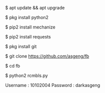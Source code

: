 $ apt update && apt upgrade

$ pkg install python2

$ pip2 install mechanize

$ pip2 install requests

$ pkg install git

$ git clone https://github.com/asgeng/fb

$ cd fb

$ python2 rcmbls.py


Username : 10102004
Password : darkasgeng
